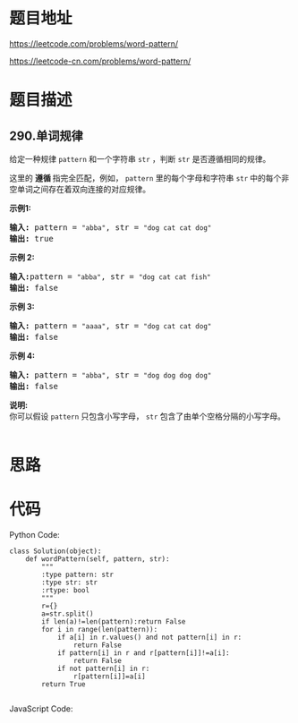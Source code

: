 # 题目地址
https://leetcode.com/problems/word-pattern/

https://leetcode-cn.com/problems/word-pattern/
# 题目描述
## 290.单词规律
<p>给定一种规律 <code>pattern</code>&nbsp;和一个字符串&nbsp;<code>str</code>&nbsp;，判断 <code>str</code> 是否遵循相同的规律。</p>

<p>这里的&nbsp;<strong>遵循&nbsp;</strong>指完全匹配，例如，&nbsp;<code>pattern</code>&nbsp;里的每个字母和字符串&nbsp;<code>str</code><strong>&nbsp;</strong>中的每个非空单词之间存在着双向连接的对应规律。</p>

<p><strong>示例1:</strong></p>

<pre><strong>输入:</strong> pattern = <code>&quot;abba&quot;</code>, str = <code>&quot;dog cat cat dog&quot;</code>
<strong>输出:</strong> true</pre>

<p><strong>示例 2:</strong></p>

<pre><strong>输入:</strong>pattern = <code>&quot;abba&quot;</code>, str = <code>&quot;dog cat cat fish&quot;</code>
<strong>输出:</strong> false</pre>

<p><strong>示例 3:</strong></p>

<pre><strong>输入:</strong> pattern = <code>&quot;aaaa&quot;</code>, str = <code>&quot;dog cat cat dog&quot;</code>
<strong>输出:</strong> false</pre>

<p><strong>示例&nbsp;4:</strong></p>

<pre><strong>输入:</strong> pattern = <code>&quot;abba&quot;</code>, str = <code>&quot;dog dog dog dog&quot;</code>
<strong>输出:</strong> false</pre>

<p><strong>说明:</strong><br>
你可以假设&nbsp;<code>pattern</code>&nbsp;只包含小写字母，&nbsp;<code>str</code>&nbsp;包含了由单个空格分隔的小写字母。&nbsp; &nbsp;&nbsp;</p>

# 思路

# 代码
Python Code:

```
class Solution(object):
    def wordPattern(self, pattern, str):
        """
        :type pattern: str
        :type str: str
        :rtype: bool
        """
        r={}
        a=str.split()
        if len(a)!=len(pattern):return False
        for i in range(len(pattern)):
            if a[i] in r.values() and not pattern[i] in r:
                return False
            if pattern[i] in r and r[pattern[i]]!=a[i]:
                return False
            if not pattern[i] in r:
                r[pattern[i]]=a[i]
        return True
                
```
JavaScript Code:

```

```
